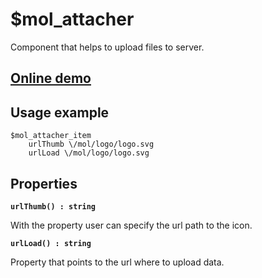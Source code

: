 # $mol_attacher

Component that helps to upload files to server.

## [Online demo](http://eigenmethod.github.io/mol/#demo=mol_attacher_demo)

## Usage example
```
$mol_attacher_item
	urlThumb \/mol/logo/logo.svg
	urlLoad \/mol/logo/logo.svg
```

## Properties

**`urlThumb() : string`**

With the property user can specify the url path to the icon.

**`urlLoad() : string`**

Property that points to the url where to upload data.

